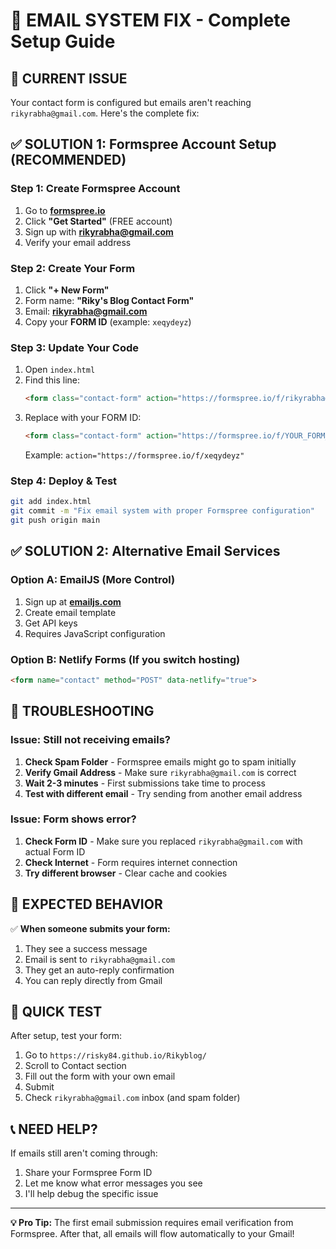 # 📧 EMAIL SYSTEM FIX - Complete Setup Guide

## 🚨 CURRENT ISSUE
Your contact form is configured but emails aren't reaching `rikyrabha@gmail.com`. Here's the complete fix:

## ✅ SOLUTION 1: Formspree Account Setup (RECOMMENDED)

### Step 1: Create Formspree Account
1. Go to **[formspree.io](https://formspree.io)**
2. Click **"Get Started"** (FREE account)
3. Sign up with **rikyrabha@gmail.com**
4. Verify your email address

### Step 2: Create Your Form
1. Click **"+ New Form"**
2. Form name: **"Riky's Blog Contact Form"**
3. Email: **rikyrabha@gmail.com**
4. Copy your **FORM ID** (example: `xeqydeyz`)

### Step 3: Update Your Code
1. Open `index.html`
2. Find this line:
   ```html
   <form class="contact-form" action="https://formspree.io/f/rikyrabha@gmail.com" method="POST" accept-charset="UTF-8">
   ```
3. Replace with your FORM ID:
   ```html
   <form class="contact-form" action="https://formspree.io/f/YOUR_FORM_ID" method="POST" accept-charset="UTF-8">
   ```
   Example: `action="https://formspree.io/f/xeqydeyz"`

### Step 4: Deploy & Test
```bash
git add index.html
git commit -m "Fix email system with proper Formspree configuration"
git push origin main
```

## ✅ SOLUTION 2: Alternative Email Services

### Option A: EmailJS (More Control)
1. Sign up at **[emailjs.com](https://www.emailjs.com/)**
2. Create email template
3. Get API keys
4. Requires JavaScript configuration

### Option B: Netlify Forms (If you switch hosting)
```html
<form name="contact" method="POST" data-netlify="true">
```

## 🔧 TROUBLESHOOTING

### Issue: Still not receiving emails?
1. **Check Spam Folder** - Formspree emails might go to spam initially
2. **Verify Gmail Address** - Make sure `rikyrabha@gmail.com` is correct
3. **Wait 2-3 minutes** - First submissions take time to process
4. **Test with different email** - Try sending from another email address

### Issue: Form shows error?
1. **Check Form ID** - Make sure you replaced `rikyrabha@gmail.com` with actual Form ID
2. **Check Internet** - Form requires internet connection
3. **Try different browser** - Clear cache and cookies

## 📧 EXPECTED BEHAVIOR

✅ **When someone submits your form:**
1. They see a success message
2. Email is sent to `rikyrabha@gmail.com`
3. They get an auto-reply confirmation
4. You can reply directly from Gmail

## 🚀 QUICK TEST

After setup, test your form:
1. Go to `https://risky84.github.io/Rikyblog/`
2. Scroll to Contact section
3. Fill out the form with your own email
4. Submit
5. Check `rikyrabha@gmail.com` inbox (and spam folder)

## 📞 NEED HELP?

If emails still aren't coming through:
1. Share your Formspree Form ID
2. Let me know what error messages you see
3. I'll help debug the specific issue

---
**💡 Pro Tip:** The first email submission requires email verification from Formspree. After that, all emails will flow automatically to your Gmail!
